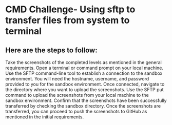 #  CMD Challenge- Using sftp to transfer files from system to terminal
## Here are the steps to follow:

Take the screenshots of the completed levels as mentioned in the 
general requirements.
Open a terminal or command prompt on your local machine.
Use the SFTP command-line tool to establish a connection to the sandbox 
environment. You will need the hostname, username, and password provided 
to you for the sandbox environment.
Once connected, navigate to the directory where you want to upload the 
screenshots.
Use the SFTP put command to upload the screenshots from your local machine to
the sandbox environment.
Confirm that the screenshots have been successfully transferred by checking 
the sandbox directory.
Once the screenshots are transferred, you can proceed to push the screenshots 
to GitHub as mentioned in the initial requirements.
